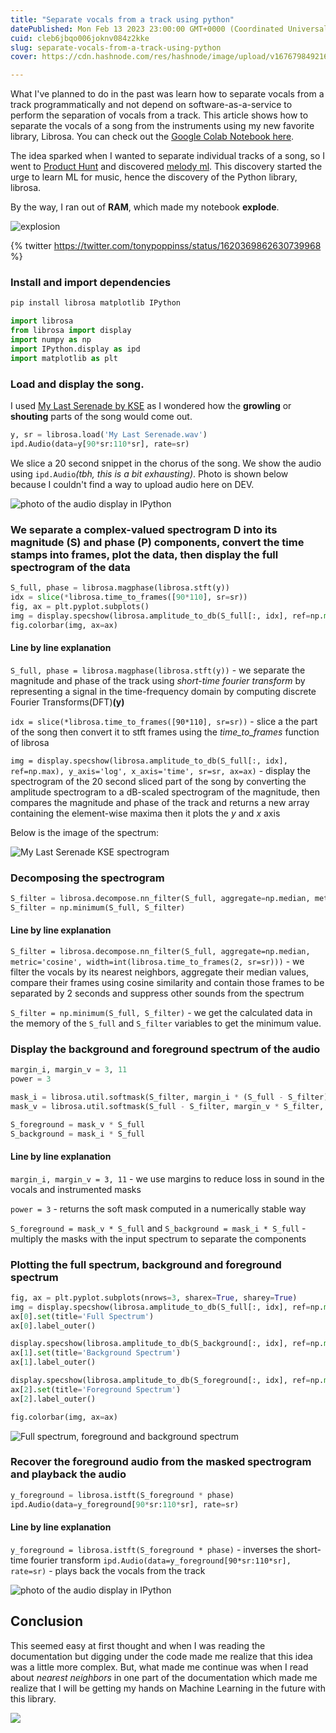 ```yaml
---
title: "Separate vocals from a track using python"
datePublished: Mon Feb 13 2023 23:00:00 GMT+0000 (Coordinated Universal Time)
cuid: cleb6jbqo006joknv084z2kke
slug: separate-vocals-from-a-track-using-python
cover: https://cdn.hashnode.com/res/hashnode/image/upload/v1676798492166/d4672cf4-a6f9-4a82-8631-5ebf388061ab.gif

---
```


What I've planned to do in the past was learn how to separate vocals from a track programmatically and not depend on software-as-a-service to perform the separation of vocals from a track. This article shows how to separate the vocals of a song from the instruments using my new favorite library, Librosa. You can check out the [Google Colab Notebook here](https://colab.research.google.com/drive/1QnAhHpW9LrW9JLpjXF-xdH9Z7DtazW8Y?usp=sharing). 

The idea sparked when I wanted to separate individual tracks of a song, so I went to [Product Hunt](https://producthunt.com) and discovered [melody ml](https://melody.ml). This discovery started the urge to learn ML for music, hence the discovery of the Python library, librosa.

By the way, I ran out of **RAM**, which made my notebook **explode**.

![explosion](https://cdn.hashnode.com/res/hashnode/image/upload/v1676798492166/d4672cf4-a6f9-4a82-8631-5ebf388061ab.gif)

{% twitter https://twitter.com/tonypoppinss/status/1620369862630739968 %}

### Install and import dependencies
```python
pip install librosa matplotlib IPython

import librosa
from librosa import display
import numpy as np
import IPython.display as ipd
import matplotlib as plt
```

### Load and display the song. 
I used [My Last Serenade by KSE](https://www.youtube.com/watch?v=OoQrwKJtv_c) as I wondered how the **growling** or **shouting** parts of the song would come out.

```python
y, sr = librosa.load('My Last Serenade.wav')
ipd.Audio(data=y[90*sr:110*sr], rate=sr)
```
We slice a 20 second snippet in the chorus of the song. We show the audio using `ipd.Audio`*(tbh, this is a bit exhausting)*. Photo is shown below because I couldn't find a way to upload audio here on DEV.

![photo of the audio display in IPython](https://cdn.hashnode.com/res/hashnode/image/upload/v1676798494752/ecc1efb5-029c-4ee6-a2ea-279a2a0450f9.png)

### We separate a complex-valued spectrogram D into its magnitude (S) and phase (P) components, convert the time stamps into frames, plot the data, then display the full spectrogram of the data
```python
S_full, phase = librosa.magphase(librosa.stft(y))
idx = slice(*librosa.time_to_frames([90*110], sr=sr))
fig, ax = plt.pyplot.subplots()
img = display.specshow(librosa.amplitude_to_db(S_full[:, idx], ref=np.max), y_axis='log', x_axis='time', sr=sr, ax=ax)
fig.colorbar(img, ax=ax)
```

#### Line by line explanation
`S_full, phase = librosa.magphase(librosa.stft(y))` - we separate the magnitude and phase of the track using *short-time fourier transform* by representing a signal in the time-frequency domain by computing discrete Fourier Transforms(DFT)**(y)**

`idx = slice(*librosa.time_to_frames([90*110], sr=sr))` - slice a the part of the song then convert it to stft frames using the *time_to_frames* function of librosa

`img = display.specshow(librosa.amplitude_to_db(S_full[:, idx], ref=np.max), y_axis='log', x_axis='time', sr=sr, ax=ax)` - display the spectrogram of the 20 second sliced part of the song by converting the amplitude spectrogram to a dB-scaled spectrogram of the magnitude, then compares the magnitude and phase of the track and returns a new array containing the element-wise maxima then it plots the *y* and *x* axis


Below is the image of the spectrum:

![My Last Serenade KSE spectrogram](https://cdn.hashnode.com/res/hashnode/image/upload/v1676798496749/729624f9-cb03-4344-90aa-3f6ca557eb80.png)

### Decomposing the spectrogram

```python
S_filter = librosa.decompose.nn_filter(S_full, aggregate=np.median, metric='cosine', width=int(librosa.time_to_frames(2, sr=sr)))
S_filter = np.minimum(S_full, S_filter)
```

#### Line by line explanation
`S_filter = librosa.decompose.nn_filter(S_full, aggregate=np.median, metric='cosine', width=int(librosa.time_to_frames(2, sr=sr)))` - we filter the vocals by its nearest neighbors, aggregate their median values, compare their frames using cosine similarity and contain those frames to be separated by 2 seconds and suppress other sounds from the spectrum

`S_filter = np.minimum(S_full, S_filter)` - we get the calculated data in the memory of the `S_full` and `S_filter` variables to get the minimum value.


### Display the background and foreground spectrum of the audio
```python
margin_i, margin_v = 3, 11
power = 3

mask_i = librosa.util.softmask(S_filter, margin_i * (S_full - S_filter), power=power)
mask_v = librosa.util.softmask(S_full - S_filter, margin_v * S_filter, power=power)

S_foreground = mask_v * S_full
S_background = mask_i * S_full
```

#### Line by line explanation
`margin_i, margin_v = 3, 11` - we use margins to reduce loss in sound in the vocals and instrumented masks

`power = 3` - returns the soft mask computed in a numerically stable way

`S_foreground = mask_v * S_full` and `S_background = mask_i * S_full` - multiply the masks with the input spectrum to separate the components

### Plotting the full spectrum, background and foreground spectrum
```python
fig, ax = plt.pyplot.subplots(nrows=3, sharex=True, sharey=True)
img = display.specshow(librosa.amplitude_to_db(S_full[:, idx], ref=np.max), y_axis='log', x_axis='time', sr=sr, ax=ax[0])
ax[0].set(title='Full Spectrum')
ax[0].label_outer()

display.specshow(librosa.amplitude_to_db(S_background[:, idx], ref=np.max), y_axis='log', x_axis='time', sr=sr, ax=ax[1])
ax[1].set(title='Background Spectrum')
ax[1].label_outer()

display.specshow(librosa.amplitude_to_db(S_foreground[:, idx], ref=np.max), y_axis='log', x_axis='time', sr=sr, ax=ax[2])
ax[2].set(title='Foreground Spectrum')
ax[2].label_outer()

fig.colorbar(img, ax=ax)
```

![Full spectrum, foreground and background spectrum](https://cdn.hashnode.com/res/hashnode/image/upload/v1676798498987/0a1964ad-5ba6-4e51-bcbc-2c71d6fb62aa.png)

### Recover the foreground audio from the masked spectrogram and playback the audio
``` python
y_foreground = librosa.istft(S_foreground * phase)
ipd.Audio(data=y_foreground[90*sr:110*sr], rate=sr)
```

#### Line by line explanation
`y_foreground = librosa.istft(S_foreground * phase)` - inverses the short-time fourier transform
`ipd.Audio(data=y_foreground[90*sr:110*sr], rate=sr)` - plays back the vocals from the track

![photo of the audio display in IPython](https://cdn.hashnode.com/res/hashnode/image/upload/v1676798500805/83bbb6f5-7b6c-478c-b6c0-9b7ab5d3ee63.png)

## Conclusion
This seemed easy at first thought and when I was reading the documentation but digging under the code made me realize that this idea was a little more complex. But, what made me continue was when I read about *nearest neighbors* in one part of the documentation which made me realize that I will be getting my hands on Machine Learning in the future with this library.

![](https://cdn.hashnode.com/res/hashnode/image/upload/v1676798502431/49b47c98-d310-410d-a3fc-466a1328d2e4.gif)